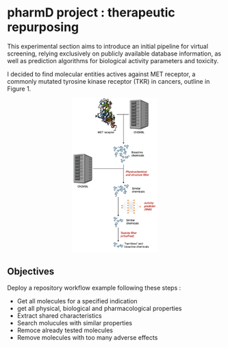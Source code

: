 # pharmD project : therapeutic repurposing 

This experimental section aims to introduce an initial pipeline for virtual screening, relying exclusively on publicly available database information, as well as prediction algorithms for biological activity parameters and toxicity.

I decided to find molecular entities actives against MET receptor, a commonly mutated tyrosine kinase receptor (TKR) in cancers, outline in Figure 1.

<p align="center"> 
  <img src="https://github.com/pawlakG/pharmD/blob/f141e3fb89491a4eb6d30d92290f41df89e236b8/output/img/pharmD_Outline.png" width=40% height=40%>
</p>


## Objectives
Deploy a repository workflow example following these steps :
* Get all molecules for a specified indication
* get all physical, biological and pharmacological properties
* Extract shared characteristics
* Search molucules with similar properties
* Remoce already tested molecules
* Remove molecules with too many adverse effects
